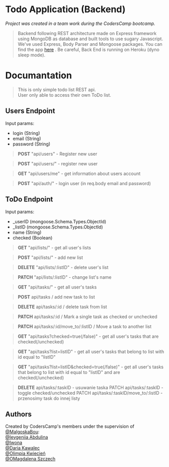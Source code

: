 # **Todo Application (Backend)**

_Project was created in a team work during the CodersCamp bootcamp._

> Backend following REST architecture made on Express framework using MongoDB as database and built tools to use sugary Javascript. We've used Express, Body Parser and Mongoose packages.
> You can find the app [here](https://cc19todoapp.herokuapp.com) . Be careful, Back End is running on Heroku (dyno sleep mode).

# Documantation

> This is only simple todo list REST api.\
> User only able to access their own ToDo list.

## Users Endpoint

Input params:

- login (String)
- email (String)
- password (String)

> **POST** "api/users" - Register new user

> **POST** "api/users/" - register new user

> **GET** "api/users/me" - get information about users account

> **POST** "api/auth/" - login user (in req.body email and password)

## ToDo Endpoint

Input params:

- \_userID (mongoose.Schema.Types.ObjectId)
- \_listID (mongoose.Schema.Types.ObjectId)
- name (String)
- checked (Boolean)

> **GET** "api/lists/" - get all user's lists

> **POST** "api/lists/" - add new list

> **DELETE** "api/lists/:listID" - delete user's list

> **PATCH** "api/lists/:listID" - change list's name

> **GET** "api/tasks/" - get all user's tasks

> **POST** api/tasks / add new task to list

> **DELETE** api/tasks/:id / delete task from list

> **PATCH** api/tasks/:id / Mark a single task as checked or unchecked

> **PATCH** api/tasks/:id/move_to/:listID / Move a task to another list

> **GET** "api/tasks?checked=true(/false)" - get all user's tasks that are checked(/unchecked)

> **GET** "api/tasks?list=listID" - get all user's tasks that belong to list with id equal to "listID"

> **GET** "api/tasks?list=listID&checked=true(/false)" - get all user's tasks that belong to list with id equal to "listID" and are checked(/unchecked)

> **DELETE** api/tasks/:taskID - usuwanie taska PATCH api/tasks/:taskID - toggle checked/unchecked PATCH api/tasks/:taskID/move_to/:listID - przenosimy task do innej listy

## Authors

Created by CodersCamp's members under the supervision of [@MalgoskaBou](https://github.com/MalgoskaBou):\
[@Ievgeniia Abdulina](https://github.com/IevgeniiaAbdulina)\
[@Iwona](https://github.com/Crazysh8)\
[@Daria Kawalec](https://github.com/dariaka)\
[@Olimpia Kwiecień](https://github.com/kvviecien)\
[@OMagdalena Szczech](https://github.com/magdalenaszczech)
